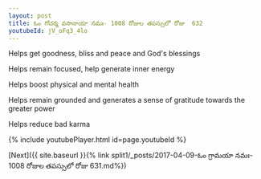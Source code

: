 ```yaml
---
layout: post
title: ఓం గోచర్మ వసానాయా నమః- 1008 రోజుల తపస్సులో రోజు  632
youtubeId: jV_oFq3_4lo
---
```

 
 
Helps get goodness, bliss and peace and God's blessings
 
Helps remain focused, help generate inner energy 
 
Helps boost physical and mental health 
 
Helps remain grounded and generates a sense of gratitude towards the greater power 
 
Helps reduce bad karma
 
 
 
 


{% include youtubePlayer.html id=page.youtubeId %}
 
[Next]({{ site.baseurl }}{% link  split1/_posts/2017-04-09-ఓం గ్రామయా నమః- 1008 రోజుల తపస్సులో రోజు  631.md%})
 
